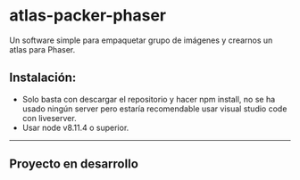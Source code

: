 # atlas-packer-phaser
Un software simple para empaquetar grupo de imágenes y crearnos un atlas para Phaser.

## Instalación: 
- Solo basta con descargar el repositorio y hacer npm install, no se ha usado ningún server pero estaría recomendable usar visual studio code con liveserver.
- Usar node v8.11.4 o superior.

---

## Proyecto en desarrollo